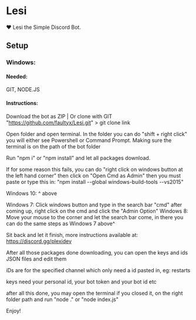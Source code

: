 # Lesi
❤️ Lesi the Simple Discord Bot.

## Setup
### Windows:
#### Needed:
GIT, NODE.JS

#### Instructions:
Download the bot as ZIP | Or clone with GIT "https://github.com/faultyx/Lesi.git" > git clone link

Open folder and open terminal. In the folder you can do "shift + right click" you will either see Powershell or Command Prompt.
Making sure the terminal is on the path of the bot folder

Run "npm i" or "npm install" and let all packages download.

If for some reason this fails, you can do "right click on windows button at the left hand corner" then click on "Open Cmd as Admin"
then you must paste or type this in: "npm install --global windows-build-tools --vs2015"

Windows 10: ^ above

Windows 7: Click windows button and type in the search bar "cmd" after coming up, right click on the cmd and click the "Admin Option"
Windows 8: Move your mouse to the corner and let the search bar come, in there you can do the same steps as Windows 7 above^

Sit back and let it finish, more instructions available at: https://discord.gg/plexidev

After all those packages done downloading, you can open the keys and ids JSON files and edit them

iDs are for the specified channel which only need a id pasted in, eg: restarts

keys need your personal id, your bot token and your bot id etc

after all this done, you may open the terminal if you closed it, on the right folder path and run "node ." or "node index.js"

Enjoy!

